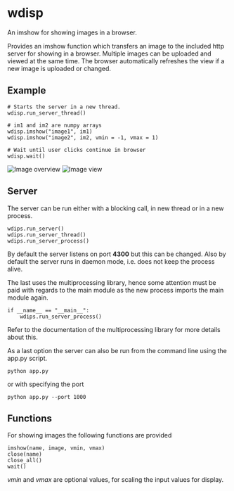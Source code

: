 # wdisp
An imshow for showing images in a browser.

Provides an imshow function which transfers an image to the included http server for showing
in a browser. Multiple images can be uploaded and viewed at the same time. The browser
automatically refreshes the view if a new image is uploaded or changed. 

## Example
````
# Starts the server in a new thread.
wdisp.run_server_thread()

# im1 and im2 are numpy arrays
wdisp.imshow("image1", im1)
wdisp.imshow("image2", im2, vmin = -1, vmax = 1)

# Wait until user clicks continue in browser
wdisp.wait()
````

![Image overview](https://github.com/mgb4/wdisp/blob/master/doc/overview.jpg)
![Image view](https://github.com/mgb4/wdisp/blob/master/doc/image.jpg)

## Server
The server can be run either with a blocking call, in new thread or in a new process. 
````
wdips.run_server()
wdips.run_server_thread()
wdips.run_server_process()
````
By default the server listens on port **4300** but this can be changed. Also by
default the server runs in daemon mode, i.e. does not keep the process alive.

The last uses the multiprocessing library, hence some attention must be paid with
regards to the main module as the new process imports the main module again. 
````
if __name__ == "__main__":
    wdips.run_server_process()
````
Refer to the documentation of the multiprocessing library for more details about this.

As a last option the server can also be run from the command line using the app.py script.
````
python app.py
````
or with specifying the port
````
python app.py --port 1000
````

## Functions
For showing images the following functions are provided
````
imshow(name, image, vmin, vmax)
close(name)
close_all()
wait()
````
*vmin* and *vmax* are optional values, for scaling the input values for display. 
